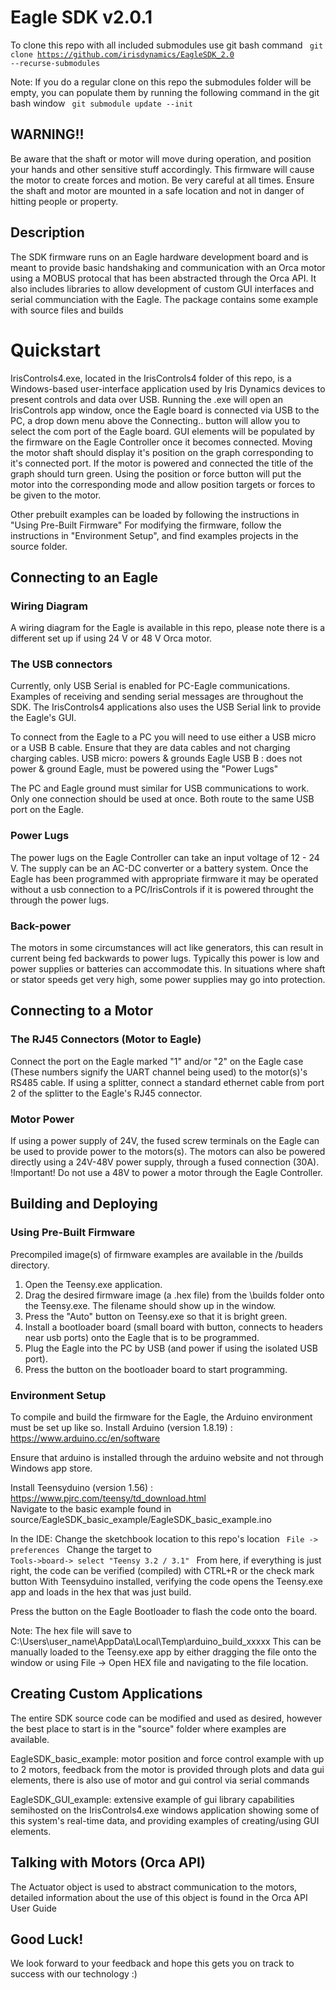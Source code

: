 # Eagle SDK v2.0.1
To clone this repo with all included submodules use git bash command
<code> git clone https://github.com/irisdynamics/EagleSDK_2.0 --recurse-submodules </code>

Note: If you do a regular clone on this repo the submodules folder will be empty, you can populate them by running the following command in the git bash window
<code> git submodule update --init </code>

## WARNING!! 
Be aware that the shaft or motor will move during operation, and position your hands and other sensitive stuff accordingly. 
This firmware will cause the motor to create forces and motion. Be very careful at all times. Ensure the shaft and motor are mounted in a safe location and not in danger of hitting people or property.

## Description
The SDK firmware runs on an Eagle hardware development board and is meant to provide basic handshaking and communication with an Orca motor using a MOBUS protocal that has been abstracted through the Orca API. It also includes libraries to allow development of custom GUI interfaces and serial communciation with the Eagle.
The package contains some example with source files and builds 

# Quickstart
IrisControls4.exe, located in the IrisControls4 folder of this repo, is a Windows-based user-interface application used by Iris Dynamics devices to present controls and data over USB.
Running the .exe will open an IrisControls app window, once the Eagle board is connected via USB to the PC, a drop down menu above the Connecting.. button will allow you to select the com port of the Eagle board. GUI elements will be populated by the firmware on the Eagle Controller once it becomes connected.  Moving the motor shaft should display it's position on the graph corresponding to it's connected port. If the motor is powered and connected the title of the graph should turn green. Using the position or force button will put the motor into the corresponding mode and allow position targets or forces to be given to the motor.

Other prebuilt examples can be loaded by following the instructions in "Using Pre-Built Firmware" 
For modifying the firmware, follow the instructions in "Environment Setup", and find examples projects in the source folder. 

## Connecting to an Eagle
### Wiring Diagram
A wiring diagram for the Eagle is available in this repo, please note there is a different set up if using 24 V or 48 V Orca motor.
### The USB connectors 
Currently, only USB Serial is enabled for PC-Eagle communications.  Examples of receiving and sending serial messages are throughout the SDK.  The IrisControls4 applications also uses the USB Serial link to provide the Eagle's GUI.

To connect from the Eagle to a PC you will need to use either a USB micro or a USB B cable. Ensure that they are data cables and not charging charging cables.
USB micro: powers & grounds Eagle
USB B	 : does not power & ground Eagle, must be powered using the "Power Lugs"

The PC and Eagle ground must similar for USB communications to work. Only one connection should be used at once. Both route to the same USB port on the Eagle. 

### Power Lugs
The power lugs on the Eagle Controller can take an input voltage of 12 - 24 V. The supply can be an AC-DC converter or a battery system.
Once the Eagle has been programmed with appropriate firmware it may be operated without a usb connection to a PC/IrisControls if it is powered throught the through the power lugs.
### Back-power 
The motors in some circumstances will act like generators, this can result in current being fed backwards to  power lugs. Typically this power is low and power supplies or batteries can accommodate this. In situations where shaft or stator speeds get very high, some power supplies may go into protection. 

## Connecting to a Motor

### The RJ45 Connectors (Motor to Eagle)
Connect the port on the Eagle marked "1" and/or "2" on the Eagle case (These numbers signify the UART channel being used) to the motor(s)'s RS485 cable. If using a splitter, connect a standard ethernet cable from port 2 of the splitter to the Eagle's RJ45 connector. 
### Motor Power
If using a power supply of 24V, the fused screw terminals on the Eagle can be used to provide power to the motors(s).
The motors can also be powered directly using a 24V-48V power supply, through a fused connection (30A).
!Important! Do not use a 48V to power a motor through the Eagle Controller. 

## Building and Deploying

### Using Pre-Built Firmware 
Precompiled image(s) of firmware examples are available in the /builds directory. 
1. Open the Teensy.exe application.
2. Drag the desired firmware image (a .hex file) from the \builds folder onto the Teensy.exe. The filename should show up in the window. 
3. Press the "Auto" button on Teensy.exe so that it is bright green.
4. Install a bootloader board (small board with button, connects to headers near usb ports) onto the Eagle that is to be programmed.
5. Plug the Eagle into the PC by USB (and power if using the isolated USB port).
6. Press the button on the bootloader board to start programming. 

### Environment Setup 
To compile and build the firmware for the Eagle, the Arduino environment must be set up like so.
Install Arduino (version 1.8.19) :  https://www.arduino.cc/en/software

Ensure that arduino is installed through the arduino website and not through Windows app store.

Install Teensyduino (version 1.56)  : https://www.pjrc.com/teensy/td_download.html  
Navigate to the basic example found in source/EagleSDK_basic_example/EagleSDK_basic_example.ino 

In the IDE:
Change the sketchbook location to this repo's location <code>  File -> preferences  </code>
Change the target to  <code> Tools->board-> select "Teensy 3.2 / 3.1" </code>
From here, if everything is just right, the code can be verified (compiled) with CTRL+R or the check mark button
With Teensyduino installed, verifying the code opens the Teensy.exe app and loads in the hex that was just build. 

Press the button on the Eagle Bootloader to flash the code onto the board. 

Note: The hex file will save to C:\Users\user_name\AppData\Local\Temp\arduino_build_xxxxx
This can be manually loaded to the Teensy.exe app by either dragging the file onto the window or using File -> Open HEX file and navigating to the file location.

## Creating Custom Applications
The entire SDK source code can be modified and used as desired, however the best place to start is in the "source" folder where examples are available. 

EagleSDK_basic_example: motor position and force control example with up to 2 motors, feedback from the motor is provided through plots and data gui elements, there is also use of motor and gui control via serial commands

EagleSDK_GUI_example: extensive example of gui library capabilities semihosted on the IrisControls4.exe windows application showing some of this system's real-time data, and providing examples of creating/using GUI elements.

## Talking with Motors (Orca API)
The Actuator object is used to abstract communication to the motors, detailed information about the use of this object is found in the Orca API User Guide

## Good Luck!
We look forward to your feedback and hope this gets you on track to success with our technology :)

